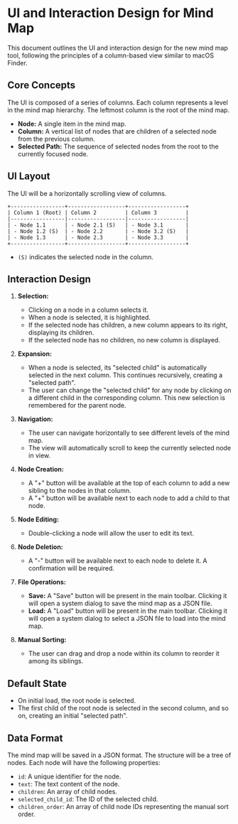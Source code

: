
# UI and Interaction Design for Mind Map

This document outlines the UI and interaction design for the new mind map tool, following the principles of a column-based view similar to macOS Finder.

## Core Concepts

The UI is composed of a series of columns. Each column represents a level in the mind map hierarchy. The leftmost column is the root of the mind map.

- **Node:** A single item in the mind map.
- **Column:** A vertical list of nodes that are children of a selected node from the previous column.
- **Selected Path:** The sequence of selected nodes from the root to the currently focused node.

## UI Layout

The UI will be a horizontally scrolling view of columns.

```
+-----------------+------------------+------------------+
| Column 1 (Root) | Column 2         | Column 3         |
|-----------------|------------------|------------------|
| - Node 1.1      | - Node 2.1 (S)   | - Node 3.1       |
| - Node 1.2 (S)  | - Node 2.2       | - Node 3.2 (S)   |
| - Node 1.3      | - Node 2.3       | - Node 3.3       |
+-----------------+------------------+------------------+
```

- `(S)` indicates the selected node in the column.

## Interaction Design

1.  **Selection:**
    - Clicking on a node in a column selects it.
    - When a node is selected, it is highlighted.
    - If the selected node has children, a new column appears to its right, displaying its children.
    - If the selected node has no children, no new column is displayed.

2.  **Expansion:**
    - When a node is selected, its "selected child" is automatically selected in the next column. This continues recursively, creating a "selected path".
    - The user can change the "selected child" for any node by clicking on a different child in the corresponding column. This new selection is remembered for the parent node.

3.  **Navigation:**
    - The user can navigate horizontally to see different levels of the mind map.
    - The view will automatically scroll to keep the currently selected node in view.

4.  **Node Creation:**
    - A "+" button will be available at the top of each column to add a new sibling to the nodes in that column.
    - A "+" button will be available next to each node to add a child to that node.

5.  **Node Editing:**
    - Double-clicking a node will allow the user to edit its text.

6.  **Node Deletion:**
    - A "-" button will be available next to each node to delete it. A confirmation will be required.

7.  **File Operations:**
    - **Save:** A "Save" button will be present in the main toolbar. Clicking it will open a system dialog to save the mind map as a JSON file.
    - **Load:** A "Load" button will be present in the main toolbar. Clicking it will open a system dialog to select a JSON file to load into the mind map.

8.  **Manual Sorting:**
    - The user can drag and drop a node within its column to reorder it among its siblings.

## Default State

- On initial load, the root node is selected.
- The first child of the root node is selected in the second column, and so on, creating an initial "selected path".

## Data Format

The mind map will be saved in a JSON format. The structure will be a tree of nodes. Each node will have the following properties:

- `id`: A unique identifier for the node.
- `text`: The text content of the node.
- `children`: An array of child nodes.
- `selected_child_id`: The ID of the selected child.
- `children_order`: An array of child node IDs representing the manual sort order.
